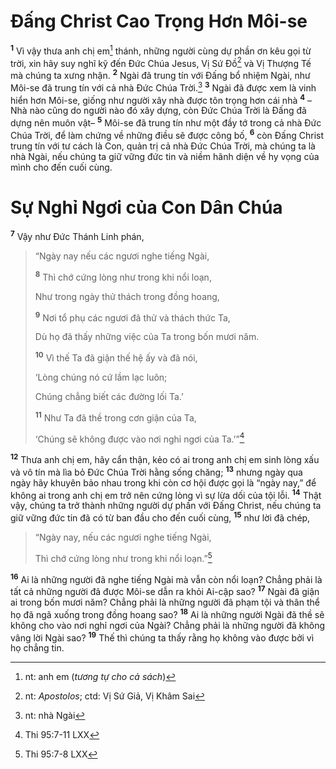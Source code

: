 # Ðấng Christ Cao Trọng Hơn Môi-se

<sup><b>1</b></sup> Vì vậy thưa anh chị em[^1-73b9dc22-ca11-45b8-9a72-a385de54bc1b] thánh, những người cùng dự phần ơn kêu gọi từ trời, xin hãy suy nghĩ kỹ đến Ðức Chúa Jesus, Vị Sứ Ðồ[^2-73b9dc22-ca11-45b8-9a72-a385de54bc1b] và Vị Thượng Tế mà chúng ta xưng nhận. <sup><b>2</b></sup> Ngài đã trung tín với Ðấng bổ nhiệm Ngài, như Môi-se đã trung tín với cả nhà Ðức Chúa Trời.[^3-73b9dc22-ca11-45b8-9a72-a385de54bc1b] <sup><b>3</b></sup> Ngài đã được xem là vinh hiển hơn Môi-se, giống như người xây nhà được tôn trọng hơn cái nhà <sup><b>4</b></sup> – Nhà nào cũng do người nào đó xây dựng, còn Ðức Chúa Trời là Ðấng đã dựng nên muôn vật– <sup><b>5</b></sup> Môi-se đã trung tín như một đầy tớ trong cả nhà Ðức Chúa Trời, để làm chứng về những điều sẽ được công bố, <sup><b>6</b></sup> còn Ðấng Christ trung tín với tư cách là Con, quản trị cả nhà Ðức Chúa Trời, mà chúng ta là nhà Ngài, nếu chúng ta giữ vững đức tin và niềm hãnh diện về hy vọng của mình cho đến cuối cùng.

# Sự Nghỉ Ngơi của Con Dân Chúa

<sup><b>7</b></sup> Vậy như Ðức Thánh Linh phán,

> “Ngày nay nếu các ngươi nghe tiếng Ngài,
>
> <sup><b>8</b></sup> Thì chớ cứng lòng như trong khi nổi loạn,
>
> Như trong ngày thử thách trong đồng hoang,
>
> <sup><b>9</b></sup> Nơi tổ phụ các ngươi đã thử và thách thức Ta,
>
> Dù họ đã thấy những việc của Ta trong bốn mươi năm.
>
> <sup><b>10</b></sup> Vì thế Ta đã giận thế hệ ấy và đã nói,
>
> ‘Lòng chúng nó cứ lầm lạc luôn;
>
> Chúng chẳng biết các đường lối Ta.’
>
> <sup><b>11</b></sup> Như Ta đã thề trong cơn giận của Ta,
>
> ‘Chúng sẽ không được vào nơi nghỉ ngơi của Ta.’”[^1@-73b9dc22-ca11-45b8-9a72-a385de54bc1b]

<sup><b>12</b></sup> Thưa anh chị em, hãy cẩn thận, kẻo có ai trong anh chị em sinh lòng xấu và vô tín mà lìa bỏ Ðức Chúa Trời hằng sống chăng; <sup><b>13</b></sup> nhưng ngày qua ngày hãy khuyên bảo nhau trong khi còn cơ hội được gọi là “ngày nay,” để không ai trong anh chị em trở nên cứng lòng vì sự lừa dối của tội lỗi. <sup><b>14</b></sup> Thật vậy, chúng ta trở thành những người dự phần với Ðấng Christ, nếu chúng ta giữ vững đức tin đã có từ ban đầu cho đến cuối cùng, <sup><b>15</b></sup> như lời đã chép,

> “Ngày nay, nếu các ngươi nghe tiếng Ngài,
>
> Thì chớ cứng lòng như trong khi nổi loạn.”[^2@-73b9dc22-ca11-45b8-9a72-a385de54bc1b]

<sup><b>16</b></sup> Ai là những người đã nghe tiếng Ngài mà vẫn còn nổi loạn? Chẳng phải là tất cả những người đã được Môi-se dẫn ra khỏi Ai-cập sao? <sup><b>17</b></sup> Ngài đã giận ai trong bốn mươi năm? Chẳng phải là những người đã phạm tội và thân thể họ đã ngã xuống trong đồng hoang sao? <sup><b>18</b></sup> Ai là những người Ngài đã thề sẽ không cho vào nơi nghỉ ngơi của Ngài? Chẳng phải là những người đã không vâng lời Ngài sao? <sup><b>19</b></sup> Thế thì chúng ta thấy rằng họ không vào được bởi vì họ chẳng tin.

[^1-73b9dc22-ca11-45b8-9a72-a385de54bc1b]: nt: anh em (_tương tự cho cả sách_)

[^2-73b9dc22-ca11-45b8-9a72-a385de54bc1b]: nt: _Apostolos_; ctd: Vị Sứ Giả, Vị Khâm Sai

[^3-73b9dc22-ca11-45b8-9a72-a385de54bc1b]: nt: nhà Ngài

[^1@-73b9dc22-ca11-45b8-9a72-a385de54bc1b]: Thi 95:7-11 LXX

[^2@-73b9dc22-ca11-45b8-9a72-a385de54bc1b]: Thi 95:7-8 LXX
